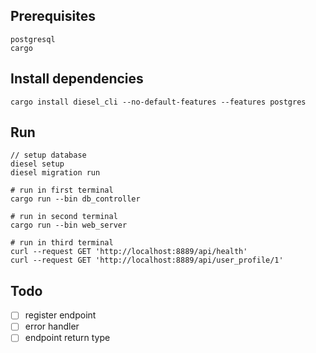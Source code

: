 ## Prerequisites
```
postgresql
cargo
```

## Install dependencies
```
cargo install diesel_cli --no-default-features --features postgres
```

## Run
```
// setup database
diesel setup
diesel migration run

# run in first terminal
cargo run --bin db_controller

# run in second terminal
cargo run --bin web_server

# run in third terminal
curl --request GET 'http://localhost:8889/api/health'
curl --request GET 'http://localhost:8889/api/user_profile/1'
```

## Todo
- [ ] register endpoint
- [ ] error handler
- [ ] endpoint return type